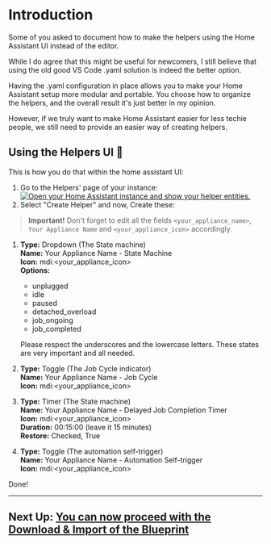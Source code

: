 # Introduction
Some of you asked to document how to make the helpers using the Home Assistant UI instead of the editor.

While I do agree that this might be useful for newcomers, I still believe that using the old good VS Code .yaml solution is indeed the better option. 

Having the .yaml configuration in place allows you to make your Home Assistant setup more modular and portable. You choose how to organize the helpers, and the overall result it's just better in my opinion. 

However, if we truly want to make Home Assistant easier for less techie people, we still need to provide an easier way of creating helpers. 

## Using the Helpers UI 📱

This is how you do that within the home assistant UI:

1. Go to the Helpers' page of your instance: [![Open your Home Assistant instance and show your helper entities.](https://my.home-assistant.io/badges/helpers.svg)](https://my.home-assistant.io/redirect/helpers/)
2. Select "Create Helper" and now, Create these:

>**Important!** Don't forget to edit all the fields `<your_appliance_name>`, `Your Appliance Name` and `<your_appliance_icon>` accordingly.

   1. **Type:** Dropdown (The State machine)<br>
      **Name:** Your Appliance Name - State Machine<br>
      **Icon:** mdi:<your_appliance_icon><br>
      **Options:**        
        - unplugged<br>
        - idle<br>
        - paused<br>
        - detached_overload<br>
        - job_ongoing<br>
        - job_completed<br>
  
        Please respect the underscores and the lowercase letters. These states are very important and all needed.

   2. **Type:** Toggle (The Job Cycle indicator)<br>
      **Name:** Your Appliance Name - Job Cycle<br>
      **Icon:** mdi:<your_appliance_icon><br>


   3. **Type:** Timer (The State machine)<br>
      **Name:** Your Appliance Name - Delayed Job Completion Timer<br>
      **Icon:** mdi:<your_appliance_icon><br>
      **Duration:** 00:15:00 (leave it 15 minutes)<br>
      **Restore:** Checked, True

   4. **Type:** Toggle (The automation self-trigger)<br>
      **Name:** Your Appliance Name - Automation Self-trigger<br>
      **Icon:** mdi:<your_appliance_icon><br>


Done!

---

## Next Up: [You can now proceed with the Download & Import of the Blueprint](#-download--import)
